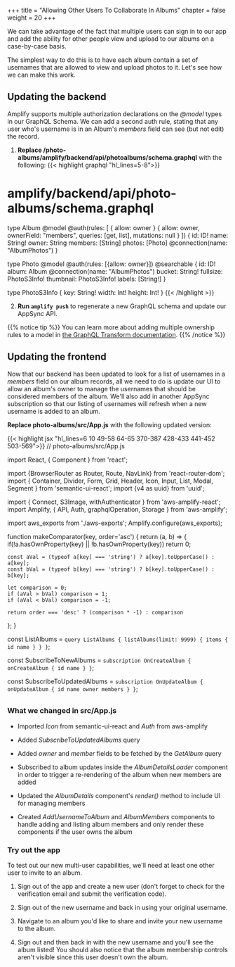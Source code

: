 +++
title = "Allowing Other Users To Collaborate In Albums"
chapter = false
weight = 20
+++

We can take advantage of the fact that multiple users can sign in to our app and add the ability for other people view and upload to our albums on a case-by-case basis. 

The simplest way to do this is to have each album contain a set of usernames that are allowed to view and upload photos to it. Let's see how we can make this work.


## Updating the backend

Amplify supports multiple authorization declarations on the *@model* types in our GraphQL Schema. We can add a second auth rule, stating that any user who's username is in an Album's *members* field can see (but not edit) the record.

1. **Replace /photo-albums/amplify/backend/api/photoalbums/schema.graphql** with the following:
{{< highlight graphql "hl_lines=5-8">}}
# amplify/backend/api/photo-albums/schema.graphql

type Album 
  @model 
  @auth(rules: [
    { allow: owner }
    { allow: owner, ownerField: "members", queries: [get, list], mutations: null }
  ]) {
    id: ID!
    name: String!
    owner: String
    members: [String]
    photos: [Photo] @connection(name: "AlbumPhotos")
}

type Photo 
  @model 
  @auth(rules: [{allow: owner}]) 
  @searchable {
    id: ID!
    album: Album @connection(name: "AlbumPhotos")
    bucket: String!
    fullsize: PhotoS3Info!
    thumbnail: PhotoS3Info!
    labels: [String!]
}

type PhotoS3Info {
    key: String!
    width: Int!
    height: Int!
} 
{{< /highlight >}}

2. **Run `amplify push`** to regenerate a new GraphQL schema and update our AppSync API. 

{{% notice tip %}}
You can learn more about adding multiple ownership rules to a model in [the GraphQL Transform documentation](https://aws-amplify.github.io/docs/cli/graphql?sdk=js).
{{% /notice %}}


## Updating the frontend

Now that our backend has been updated to look for a list of usernames in a *members* field on our album records, all we need to do is update our UI to allow an album's owner to manage the usernames that should be considered members of the album. We'll also add in another AppSync subscription so that our listing of usernames will refresh when a new username is added to an album.

**Replace photo-albums/src/App.js** with the following updated version:
<div style="height: 595px; overflow-y: scroll;">
{{< highlight jsx "hl_lines=6 10 49-58 64-65 370-387 428-433 441-452 503-569">}}
// photo-albums/src/App.js

import React, { Component } from 'react';

import {BrowserRouter as Router, Route, NavLink} from 'react-router-dom';
import { Container, Divider, Form, Grid, Header, Icon, Input, List, Modal, Segment } from 'semantic-ui-react';
import {v4 as uuid} from 'uuid';

import { Connect, S3Image, withAuthenticator } from 'aws-amplify-react';
import Amplify, { API, Auth, graphqlOperation, Storage } from 'aws-amplify';

import aws_exports from './aws-exports';
Amplify.configure(aws_exports);

function makeComparator(key, order='asc') {
  return (a, b) => {
    if(!a.hasOwnProperty(key) || !b.hasOwnProperty(key)) return 0; 

    const aVal = (typeof a[key] === 'string') ? a[key].toUpperCase() : a[key];
    const bVal = (typeof b[key] === 'string') ? b[key].toUpperCase() : b[key];

    let comparison = 0;
    if (aVal > bVal) comparison = 1;
    if (aVal < bVal) comparison = -1;

    return order === 'desc' ? (comparison * -1) : comparison
  };
}


const ListAlbums = `query ListAlbums {
    listAlbums(limit: 9999) {
        items {
            id
            name
        }
    }
}`;

const SubscribeToNewAlbums = `
  subscription OnCreateAlbum {
    onCreateAlbum {
      id
      name
    }
  }
`;

const SubscribeToUpdatedAlbums = `
  subscription OnUpdateAlbum {
    onUpdateAlbum {
      id
      name
      owner
      members
    }
  }
`;

const GetAlbum = `query GetAlbum($id: ID!, $nextTokenForPhotos: String) {
    getAlbum(id: $id) {
        id
        name
        owner
        members
        photos(sortDirection: DESC, nextToken: $nextTokenForPhotos) {
            nextToken
            items {
                thumbnail {
                    width
                    height
                    key
                }
                fullsize {
                    width
                    height
                    key
                }
            }
        }
    }
}
`;

const SearchPhotos = `query SearchPhotos($label: String!) {
  searchPhotos(filter: { labels: { match: $label }}) {
    items {
      id
      bucket
      thumbnail {
          key
          width
          height
      }
      fullsize {
          key
          width
          height
      }
    }
  }
}`;


class Search extends React.Component {
  constructor(props) {
      super(props);
      this.state = {
          photos: [],
          album: null,
          label: '',
          hasResults: false,
          searched: false
      }
  }

  updateLabel = (e) => {
      this.setState({ label: e.target.value, searched: false });
  }

  getPhotosForLabel = async (e) => {
      const result = await API.graphql(graphqlOperation(SearchPhotos, {label: this.state.label}));
      let photos = [];
      let label = '';
      let hasResults = false;
      if (result.data.searchPhotos.items.length !== 0) {
          hasResults = true;
          photos = result.data.searchPhotos.items;
          label = this.state.label;
      }
      const searchResults = { label, photos }
      this.setState({ searchResults, hasResults, searched: true });
  }

  noResults() {
    return !this.state.searched
      ? ''
      : <Header as='h4' color='grey'>No photos found matching '{this.state.label}'</Header>
  }

  render() {
      return (
          <Segment>
            <Input
              type='text'
              placeholder='Search for photos'
              icon='search'
              iconPosition='left'
              action={{ content: 'Search', onClick: this.getPhotosForLabel }}
              name='label'
              value={this.state.label}
              onChange={this.updateLabel}
            />
            {
                this.state.hasResults 
                ? <PhotosList photos={this.state.searchResults.photos} />
                : this.noResults()
            }
          </Segment>
      );
  }
}


class S3ImageUpload extends React.Component {
  constructor(props) {
    super(props);
    this.state = { uploading: false }
  }
  
  uploadFile = async (file) => {
    const fileName = uuid();
    const user = await Auth.currentAuthenticatedUser();

    const result = await Storage.put(
      fileName, 
      file, 
      {
        customPrefix: { public: 'uploads/' },
        metadata: { albumid: this.props.albumId, owner: user.username }
      }
    );

    console.log('Uploaded file: ', result);
  }

  onChange = async (e) => {
    this.setState({uploading: true});
    
    let files = [];
    for (var i=0; i<e.target.files.length; i++) {
      files.push(e.target.files.item(i));
    }
    await Promise.all(files.map(f => this.uploadFile(f)));

    this.setState({uploading: false});
  }

  render() {
    return (
      <div>
        <Form.Button
          onClick={() => document.getElementById('add-image-file-input').click()}
          disabled={this.state.uploading}
          icon='file image outline'
          content={ this.state.uploading ? 'Uploading...' : 'Add Images' }
        />
        <input
          id='add-image-file-input'
          type="file"
          accept='image/*'
          multiple
          onChange={this.onChange}
          style={{ display: 'none' }}
        />
      </div>
    );
  }
}


class PhotosList extends React.Component {
  constructor(props) {
    super(props);
    this.state = {
      selectedPhoto: null
    };
  }
  
  handlePhotoClick = (photo) => {
    this.setState({
      selectedPhoto: photo
    }); 
  }
  
  handleLightboxClose = () => {
    this.setState({
      selectedPhoto: null
    }); 
  }
    
  photoItems() {
    return this.props.photos.map(photo =>
      <S3Image 
        key={photo.thumbnail.key} 
        imgKey={photo.thumbnail.key.replace('public/', '')} 
        style={{display: 'inline-block', 'paddingRight': '5px'}}
        onClick={this.handlePhotoClick.bind(this, photo.fullsize)}
      />
    );
  }

  render() {
    return (
      <div>
        <Divider hidden />
        {this.photoItems()}
        <Lightbox photo={this.state.selectedPhoto} onClose={this.handleLightboxClose} />
      </div>
    );
  }
}


class NewAlbum extends Component {
  constructor(props) {
    super(props);
    this.state = {
      albumName: ''
      };
    }

  handleChange = (event) => {
    let change = {};
    change[event.target.name] = event.target.value;
    this.setState(change);
  }

  handleSubmit = async (event) => {
    event.preventDefault();
    const NewAlbum = `mutation NewAlbum($name: String!) {
      createAlbum(input: {name: $name}) {
        id
        name
      }
    }`;
    
    const result = await API.graphql(graphqlOperation(NewAlbum, { name: this.state.albumName }));
    console.info(`Created album with id ${result.data.createAlbum.id}`);
    this.setState({ albumName: '' })
  }

  render() {
    return (
      <Segment>
        <Header as='h3'>Add a new album</Header>
          <Input
          type='text'
          placeholder='New Album Name'
          icon='plus'
          iconPosition='left'
          action={{ content: 'Create', onClick: this.handleSubmit }}
          name='albumName'
          value={this.state.albumName}
          onChange={this.handleChange}
          />
        </Segment>
      )
    }
}


class AlbumsList extends React.Component {
  albumItems() {
    return this.props.albums.sort(makeComparator('name')).map(album =>
      <List.Item key={album.id}>
        <NavLink to={`/albums/${album.id}`}>{album.name}</NavLink>
      </List.Item>
    );
  }

  render() {
    return (
      <Segment>
        <Header as='h3'>My Albums</Header>
        <List divided relaxed>
          {this.albumItems()}
        </List>
      </Segment>
    );
  }
}


class AlbumDetailsLoader extends React.Component {
    constructor(props) {
        super(props);

        this.state = {
            nextTokenForPhotos: null,
            hasMorePhotos: true,
            album: null,
            loading: true
        }
    }

    async loadMorePhotos() {
        if (!this.state.hasMorePhotos) return;

        this.setState({ loading: true });
        const { data } = await API.graphql(graphqlOperation(GetAlbum, {id: this.props.id, nextTokenForPhotos: this.state.nextTokenForPhotos}));

        let album;
        if (this.state.album === null) {
            album = data.getAlbum;
        } else {
            album = this.state.album;
            album.photos.items = album.photos.items.concat(data.getAlbum.photos.items);
        }
        this.setState({ 
            album: album,
            loading: false,
            nextTokenForPhotos: data.getAlbum.photos.nextToken,
            hasMorePhotos: data.getAlbum.photos.nextToken !== null
        });
    }

    componentDidMount() {
      this.loadMorePhotos();
      
      const subscription = API.graphql(graphqlOperation(SubscribeToUpdatedAlbums)).subscribe({
          next: (update) => {
            const album = update.value.data.onUpdateAlbum;
            this.setState({ 
              album: Object.assign(this.state.album, album)
            })
          }
      });

      this.setState({ 
        albumUpdatesSubscription: subscription
      })
    }
    
    componentWillUnmount() {
      this.state.albumUpdatesSubscription.unsubscribe();
    }

    render() {
        return (
            <AlbumDetails 
                loadingPhotos={this.state.loading} 
                album={this.state.album} 
                loadMorePhotos={this.loadMorePhotos.bind(this)} 
                hasMorePhotos={this.state.hasMorePhotos} 
            />
        );
    }
}


class Lightbox extends Component {
  render() {
    return (
      <Modal 
        open={this.props.photo !== null} 
        onClose={this.props.onClose}
      >
        <Modal.Content>
          <Container textAlign='center'>
            { 
              this.props.photo? 
              <S3Image 
                imgKey={this.props.photo.key.replace('public/', '')} 
                theme={{ photoImg: { maxWidth: '100%' } }}
                onClick={this.props.onClose}
              /> :
              null 
            }
          </Container>
        </Modal.Content>
      </Modal>
    );
  }
}


class AlbumDetails extends Component {
    async componentDidMount() {
      this.setState({
        currentUser: await Auth.currentAuthenticatedUser()
      });
    }

    render() {
        if (!this.props.album) return 'Loading album...';
        
        return (
            <Segment>
              <Header as='h3'>{this.props.album.name}</Header>
              
              {
                this.state.currentUser.username === this.props.album.owner
                &&
                <Segment.Group>
                  <Segment>
                    <AlbumMembers members={this.props.album.members} />
                  </Segment>
                  <Segment basic>
                    <AddUsernameToAlbum albumId={this.props.album.id} />
                  </Segment>
                </Segment.Group>
              }
          
              <S3ImageUpload albumId={this.props.album.id}/>        
              
              <PhotosList photos={this.props.album.photos.items} />
              {
                  this.props.hasMorePhotos && 
                  <Form.Button
                  onClick={this.props.loadMorePhotos}
                  icon='refresh'
                  disabled={this.props.loadingPhotos}
                  content={this.props.loadingPhotos ? 'Loading...' : 'Load more photos'}
                  />
              }
            </Segment>
        )
    }
}



class AlbumsListLoader extends React.Component {
    onNewAlbum = (prevQuery, newData) => {
        // When we get data about a new album, we need to put in into an object 
        // with the same shape as the original query results, but with the new data added as well
        let updatedQuery = Object.assign({}, prevQuery);
        updatedQuery.listAlbums.items = prevQuery.listAlbums.items.concat([newData.onCreateAlbum]);
        return updatedQuery;
    }

    render() {
        return (
            <Connect 
                query={graphqlOperation(ListAlbums)}
                subscription={graphqlOperation(SubscribeToNewAlbums)} 
                onSubscriptionMsg={this.onNewAlbum}
            >
                {({ data, loading, errors }) => {
                    if (loading) { return <div>Loading...</div>; }
                    if (errors.length > 0) { return <div>{JSON.stringify(errors)}</div>; }
                    if (!data.listAlbums) return;

                return <AlbumsList albums={data.listAlbums.items} />;
                }}
            </Connect>
        );
    }
}



class AddUsernameToAlbum extends Component {
  constructor(props) {
    super(props);
    this.state = { username: '' };
  }

  handleChange = (e, { name, value }) => this.setState({ [name]: value })
  
  handleSubmit = async (event) => {
    event.preventDefault();
    
    const { data } = await API.graphql(graphqlOperation(GetAlbum, {id: this.props.albumId}));
    
    let updatedAlbum = data.getAlbum;
    const updatedMembers = (data.getAlbum.members || []).concat([this.state.username]);
    updatedAlbum.members = updatedMembers;
    const {id, name, owner, members} = updatedAlbum;
    const updatedAlbumInput = {id, name, owner, members};
    
    const UpdateAlbum = `mutation UpdateAlbum($input: UpdateAlbumInput!) {
      updateAlbum(input: $input) {
        id
        members
      }
    }
    `;

    const result = await API.graphql(graphqlOperation(UpdateAlbum, { input: updatedAlbumInput }));

    console.log(`Added ${this.state.username} to album id ${result.data.updateAlbum.id}`);

    this.setState({ username: '' });
  }
  
  render() {
    return (
      <Input
        type='text'
        placeholder='Username'
        icon='user plus'
        iconPosition='left'
        action={{ content: 'Add', onClick: this.handleSubmit }}
        name='username'
        value={this.state.username}
        onChange={this.handleChange}
      />
    )
  }
}



const AlbumMembers = (props) => (
  <div>
    <Header as='h4'>
      <Icon name='user circle' />
      <Header.Content>Members</Header.Content>
    </Header>
    {
      props.members
      ? <List bulleted> 
          {props.members && props.members.map((member) => <List.Item key={member}>{member}</List.Item>)}
        </List>
      : 'No members yet (besides you). Invite someone below!'
    }
  </div>
);



class App extends Component {
  render() {
    return (
      <Router>
        <Grid padded>
          <Grid.Column>
            <Route path="/" exact component={NewAlbum}/>
            <Route path="/" exact component={AlbumsListLoader}/>
            <Route path="/" exact component={Search}/>

            <Route
              path="/albums/:albumId"
              render={ () => <div><NavLink to='/'>Back to Albums list</NavLink></div> }
            />
            <Route
              path="/albums/:albumId"
              render={ props => <AlbumDetailsLoader id={props.match.params.albumId}/> }
            />
          </Grid.Column>
        </Grid>
      </Router>
    );
  }
}

export default withAuthenticator(App, {includeGreetings: true});
{{< /highlight >}}
</div>

### What we changed in src/App.js

- Imported *Icon* from semantic-ui-react and *Auth* from aws-amplify

- Added *SubscribeToUpdatedAlbums* query

- Added *owner* and *member* fields to be fetched by the *GetAlbum* query

- Subscribed to album updates inside the *AlbumDetailsLoader* component in order to trigger a re-rendering of the album when new members are added

- Updated the *AlbumDetails* component's *render()* method to include UI for managing members

- Created *AddUsernameToAlbum* and *AlbumMembers* components to handle adding and listing album members and only render these components if the user owns the album

### Try out the app

To test out our new multi-user capabilities, we'll need at least one other user to invite to an album. 

1. Sign out of the app and create a new user (don't forget to check for the verification email and submit the verification code). 

2. Sign out of the new username and back in using your original username. 

3. Navigate to an album you'd like to share and invite your new username to the album. 

4. Sign out and then back in with the new username and you'll see the album listed! You should also notice that the album membership controls aren't visible since this user doesn't own the album.
